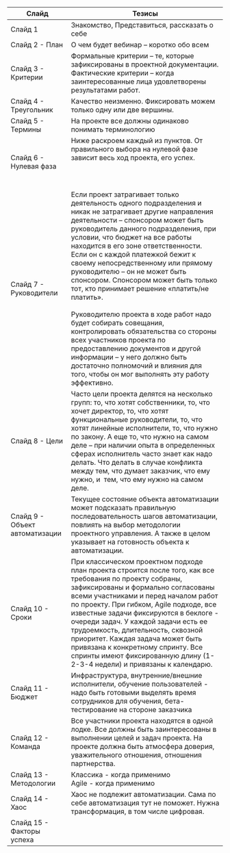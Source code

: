  

| Слайд                          | Тезисы                                                                                                                                                                                                                                                                                                                                                                                                                                                                                                                                                                                                                                                                                                                                                               |
| ------------------------------ | -------------------------------------------------------------------------------------------------------------------------------------------------------------------------------------------------------------------------------------------------------------------------------------------------------------------------------------------------------------------------------------------------------------------------------------------------------------------------------------------------------------------------------------------------------------------------------------------------------------------------------------------------------------------------------------------------------------------------------------------------------------------- |
| Слайд 1                        | Знакомство, Представиться, рассказать о себе                                                                                                                                                                                                                                                                                                                                                                                                                                                                                                                                                                                                                                                                                                                         |
| Слайд 2 - План                 | О чем будет вебинар – коротко обо всем                                                                                                                                                                                                                                                                                                                                                                                                                                                                                                                                                                                                                                                                                                                               |
| Слайд 3 - Критерии             | Формальные критерии – те, которые зафиксированы в проектной документации. Фактические критерии – когда заинтересованные лица удовлетворены результатами работ.                                                                                                                                                                                                                                                                                                                                                                                                                                                                                                                                                                                                       |
| Слайд 4 - Треугольник          | Качество неизменно. Фиксировать можем только одну или две вершины.                                                                                                                                                                                                                                                                                                                                                                                                                                                                                                                                                                                                                                                                                                   |
| Слайд 5 - Термины              | На проекте все должны одинаково понимать терминологию                                                                                                                                                                                                                                                                                                                                                                                                                                                                                                                                                                                                                                                                                                                |
| Слайд 6 - Нулевая фаза         | Ниже раскроем каждый из пунктов. От правильного выбора на нулевой фазе зависит весь ход проекта, его успех.<br><br><br><br>                                                                                                                                                                                                                                                                                                                                                                                                                                                                                                                                                                                                                                          |
| Слайд 7 - Руководители         | Если проект затрагивает только деятельность одного подразделения и никак не затрагивает другие направления деятельности – спонсором может быть руководитель данного подразделения, при условии, что бюджет на все работы находится в его зоне ответственности. Если он с каждой платежкой бежит к своему непосредственному или прямому руководителю – он не может быть спонсором. Спонсором может быть только тот, кто принимает решение «платить/не платить».<br><br>Руководителю проекта в ходе работ надо будет собирать совещания, контролировать обязательства со стороны всех участников проекта по предоставлению документов и другой информации – у него должно быть достаточно полномочий и влияния для того, чтобы он мог выполнять эту работу эффективно. |
| Слайд 8 - Цели                 | Часто цели проекта делятся на несколько групп: то, что хотят собственники, то, что хочет директор, то, что хотят функциональные руководители, то, что хотят линейные исполнители, то, что нужно по закону. А еще то, что нужно на самом деле – при наличии опыта в определенных сферах исполнитель часто знает как надо делать. Что делать в случае конфликта между тем, что думает заказчик, что ему нужно, и  тем, что ему нужно на самом деле.                                                                                                                                                                                                                                                                                                                    |
| Слайд 9 - Объект автоматизации | Текущее состояние объекта автоматизации может подсказать правильную последовательность шагов автоматизации, повлиять на выбор методологии проектного управления. А также в целом указывает на готовность объекта к автоматизации.                                                                                                                                                                                                                                                                                                                                                                                                                                                                                                                                    |
| Слайд 10 - Сроки               | При классическом проектном подходе план проекта строится после того, как все требования по проекту собраны, зафиксированы и формально согласованы всеми участниками и перед началом работ по проекту. При гибком, Agile подходе, все известные задачи фиксируются в беклоге - очереди задач. У каждой задачи есть ее трудоемкость, длительность, сквозной приоритет. Каждая задача может быть привязана к конкретному спринту. Все спринты имеют фиксированную длину (1-2-3-4 недели) и привязаны к календарю.                                                                                                                                                                                                                                                       |
| Слайд 11 - Бюджет              | Инфраструктура, внутренние/внешние исполнители, обучение пользователей - надо быть готовыми выделять время сотрудников для обучения, бета-тестирование на стороне заказчика                                                                                                                                                                                                                                                                                                                                                                                                                                                                                                                                                                                          |
| Слайд 12 - Команда             | Все участники проекта находятся в одной лодке. Все должны быть заинтересованы в выполнении целей и задач проекта. На проекте должна быть атмосфера доверия, уважительного отношения, отношения партнерства.                                                                                                                                                                                                                                                                                                                                                                                                                                                                                                                                                          |
| Слайд 13 - Методологии         | Классика - когда применимо<br>Agile - когда применимо                                                                                                                                                                                                                                                                                                                                                                                                                                                                                                                                                                                                                                                                                                                |
| Слайд 14 - Хаос                | Хаос не подлежит автоматизации. Сама по себе автоматизация тут не поможет. Нужна трансформация, в том числе цифровая.                                                                                                                                                                                                                                                                                                                                                                                                                                                                                                                                                                                                                                                |
| Слайд 15 - Факторы успеха      |                                                                                                                                                                                                                                                                                                                                                                                                                                                                                                                                                                                                                                                                                                                                                                      |

